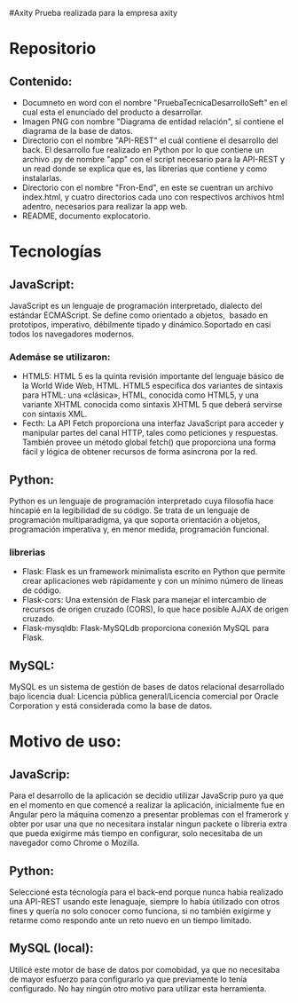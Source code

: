 #Axity
Prueba realizada para la empresa axity

# Repositorio

## Contenido:

- Documneto en word con el nombre "PruebaTecnicaDesarrolloSeft" en el cual esta el enunciado del producto a desarrollar.
- Imagen PNG con nombre "Diagrama de entidad relación", sí contiene el diagrama de la base de datos.
- Directorio con el nombre "API-REST" el cuál contiene el desarrollo del back. El desarrollo fue realizado en Python por lo que contiene un archivo .py de nombre "app" con el script necesario para la API-REST y un read donde se explica que es, las librerias que contiene y como instalarlas.
- Directorio con el nombre "Fron-End", en este se cuentran un archivo index.html, y cuatro directorios cada uno con respectivos archivos html adentro, necesarios para realizar la app web.
- README, documento explocatorio.

# Tecnologías

## JavaScript:

JavaScript es un lenguaje de programación interpretado, dialecto del estándar ECMAScript. Se define como orientado a objetos, ​ basado en prototipos, imperativo, débilmente tipado y dinámico.Soportado en casi todos los navegadores modernos.

### Ademáse se utilizaron:

- HTML5: HTML 5 es la quinta revisión importante del lenguaje básico de la World Wide Web, HTML. HTML5 especifica dos variantes de sintaxis para HTML: una «clásica», HTML, conocida como HTML5, y una variante XHTML conocida como sintaxis XHTML 5 que deberá servirse con sintaxis XML.​​
- Fecth: La API Fetch proporciona una interfaz JavaScript para acceder y manipular partes del canal HTTP, tales como peticiones y respuestas. También provee un método global fetch() que proporciona una forma fácil y lógica de obtener recursos de forma asíncrona por la red.

## Python:

Python es un lenguaje de programación interpretado cuya filosofía hace hincapié en la legibilidad de su código.​ Se trata de un lenguaje de programación multiparadigma, ya que soporta orientación a objetos, programación imperativa y, en menor medida, programación funcional.

### librerias

- Flask: Flask es un framework minimalista escrito en Python que permite crear aplicaciones web rápidamente y con un mínimo número de líneas de código.
- Flask-cors: Una extensión de Flask para manejar el intercambio de recursos de origen cruzado (CORS), lo que hace posible AJAX de origen cruzado.
- Flask-mysqldb: Flask-MySQLdb proporciona conexión MySQL para Flask.

## MySQL:

MySQL es un sistema de gestión de bases de datos relacional desarrollado bajo licencia dual: Licencia pública general/Licencia comercial por Oracle Corporation y está considerada como la base de datos.

# Motivo de uso:

## JavaScrip:

Para el desarrollo de la aplicación se decidio utilizar JavaScrip puro ya que en el momento en que comencé a realizar la aplicación, inicialmente fue en Angular pero la máquina comenzo a presentar problemas con el framerork y obter por usar una que no necesitara instalar ningun packete o libreria extra que pueda exigirme más tiempo en configurar, solo necesitaba de un navegador como Chrome o Mozilla.

## Python:

Seleccioné esta técnología para el back-end porque nunca habia realizado una API-REST usando este lenaguaje, siempre lo había útilizado con otros fines y quería no solo conocer como funciona, si no también exigirme y retarme como respondo ante un reto nuevo en un tiempo limitado.

## MySQL (local):

Utilicé este motor de base de datos por comobidad, ya que no necesitaba de mayor esfuerzo para configurarlo ya que previamente lo tenía configurado. No hay ningún otro motivo para utilizar esta herramienta.
